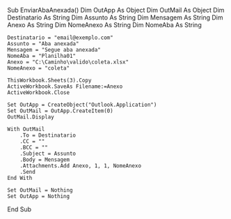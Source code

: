 Sub EnviarAbaAnexada()
    Dim OutApp As Object
    Dim OutMail As Object
    Dim Destinatario As String
    Dim Assunto As String
    Dim Mensagem As String
    Dim Anexo As String
    Dim NomeAnexo As String
    Dim NomeAba As String
    
    Destinatario = "email@exemplo.com"
    Assunto = "Aba anexada"
    Mensagem = "Segue aba anexada"
    NomeAba = "Planilha01"
    Anexo = "C:\Caminho\valido\coleta.xlsx"
    NomeAnexo = "coleta"
    
    ThisWorkbook.Sheets(3).Copy
    ActiveWorkbook.SaveAs Filename:=Anexo
    ActiveWorkbook.Close
    
    Set OutApp = CreateObject("Outlook.Application")
    Set OutMail = OutApp.CreateItem(0)
    OutMail.Display
    
    With OutMail
        .To = Destinatario
        .CC = ""
        .BCC = ""
        .Subject = Assunto
        .Body = Mensagem
        .Attachments.Add Anexo, 1, 1, NomeAnexo
        .Send
    End With
    
    Set OutMail = Nothing
    Set OutApp = Nothing
    
End Sub

